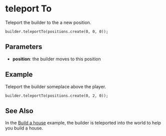 # teleport To

Teleport the builder to the a new position.

```sig
builder.teleportTo(positions.create(0, 0, 0));
```

## Parameters

* **position**: the builder moves to this position

## Example

Teleport the builder someplace above the player.

```blocks
builder.teleportTo(positions.create(0, 2, 0));
```

## See Also

In the [Build a house](/examples/house-builder) example, the builder is teleported into the world to help you build a house.